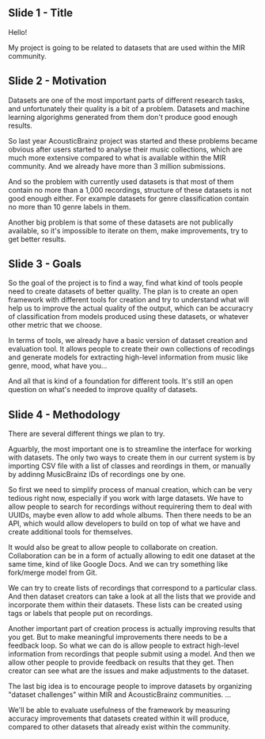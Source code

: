 ## Slide 1 - Title

Hello!

My project is going to be related to datasets that are used within the MIR community. 

## Slide 2 - Motivation

Datasets are one of the most important parts of different research tasks, and unfortunately their quality is a bit of a problem. Datasets and machine learning algorighms generated from them don't produce good enough results.

So last year AcousticBrainz project was started and these problems became obvious after users started to analyse their music collections, which are much more extensive compared to what is available within the MIR community. And we already have more than 3 million submissions.

And so the problem with currently used datasets is that most of them contain no more than a 1,000 recordings, structure of these datasets is not good enough either. For example datasets for genre classification contain no more than 10 genre labels in them.

Another big problem is that some of these datasets are not publically available, so it's impossible to iterate on them, make improvements, try to get better results.

## Slide 3 - Goals

So the goal of the project is to find a way, find what kind of tools people need to create datasets of better quality. The plan is to create an open framework with different tools for creation and try to understand what will help us to improve the actual quality of the output, which can be accuracry of classification from models produced using these datasets, or whatever other metric that we choose.

In terms of tools, we already have a basic version of dataset creation and evaluation tool. It allows people to create their own collections of recodings and generate models for extracting high-level information from music like genre, mood, what have you...

And all that is kind of a foundation for different tools. It's still an open question on what's needed to improve quality of datasets.

## Slide 4 - Methodology

There are several different things we plan to try.

Aguarbly, the most important one is to streamline the interface for working with datasets. The only two ways to create them in our current system is by importing CSV file with a list of classes and reordings in them, or manually by addinng MusicBrainz IDs of recordings one by one.

So first we need to simplify process of manual creation, which can be very tedious right now, especially if you work with large datasets. We have to allow people to search for recordings without requirering them to deal with UUIDs, maybe even allow to add whole albums. Then there needs to be an API, which would allow developers to build on top of what we have and create additional tools for themselves.

It would also be great to allow people to collaborate on creation. Collaboration can be in a form of actually allowing to edit one dataset at the same time, kind of like Google Docs. And we can try something like fork/merge model from Git.

We can try to create lists of recordings that correspond to a particular class. And then dataset creators can take a look at all the lists that we provide and incorporate them within their datasets. These lists can be created using tags or labels that people put on recordings.

Another important part of creation process is actually improving results that you get. But to make meaningful improvements there needs to be a feedback loop. So what we can do is allow people to extract high-level information from recordings that people submit using a model. And then we allow other people to provide feedback on results that they get. Then creator can see what are the issues and make adjustments to the dataset.

The last big idea is to encourage people to improve datasets by organizing "dataset challenges" within MIR and AcousticBrainz communities. ...

We'll be able to evaluate usefulness of the framework by measuring accuracy improvements that datasets created within it will produce, compared to other datasets that already exist within the community.
